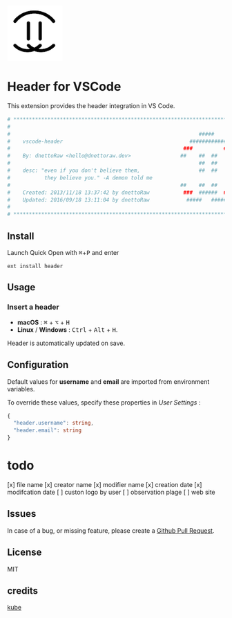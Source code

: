 <img
  src="https://raw.githubusercontent.com/dnettoRaw/vscode-header/master/dnettoRaw.png" 
  width=128>

# Header for VSCode

This extension provides the header integration in VS Code.

```bash
# **************************************************************************** #
#                                                                              #
#                                                             #####            #
#    vscode-header                                         ############        #
#                                                        ###          ###      #
#    By: dnettoRaw <hello@dnettoraw.dev>                ##    ##  ##    ##     #
#                                                             ##  ##           #
#    desc: "even if you don't believe them,                   ##  ##           #
#           they believe you." -A demon told me                                #
#                                                       ##    ##  ##   ##      #
#    Created: 2013/11/18 13:37:42 by dnettoRaw           ###  ######  ###      #
#    Updated: 2016/09/18 13:11:04 by dnettoRaw            #####   #####        #
#                                                                              #
# **************************************************************************** #
```



## Install

Launch Quick Open with <kbd>⌘</kbd>+<kbd>P</kbd> and enter
```
ext install header
```

## Usage

### Insert a header
 - **macOS** : <kbd>⌘</kbd> + <kbd>⌥</kbd> + <kbd>H</kbd>
 - **Linux** / **Windows** : <kbd>Ctrl</kbd> + <kbd>Alt</kbd> + <kbd>H</kbd>.

Header is automatically updated on save.


## Configuration

Default values for **username** and **email** are imported from environment variables.

To override these values, specify these properties in *User Settings* :

```ts
{
  "header.username": string,
  "header.email": string
}
```

# todo
[x] file name
[x] creator name
[x] modifier name
[x] creation date
[x] modifcation date
[ ] custon logo by user
[ ] observation plage
[ ] web site 
## Issues

In case of a bug, or missing feature, please create a [Github Pull Request](https://github.com/dnettoRaw/vscode-header/pulls).

## License

MIT

## credits 
[kube](https://github.com/kube)